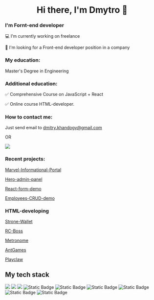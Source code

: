 <h1 align="center"><span>Hi there, I'm Dmytro </span> 👋</h1>

### I'm Fornt-end developer

:computer: I’m currently working on freelance

:mag_right: I'm looking for a Front-end developer position in a company


### My education: 
Master's Degree in Engineering


### Additional education:
:white_check_mark: Comprehensive Course on JavaScript + React

:white_check_mark: Online course HTML-developer.
<br/>

### How to contact me: 
Just send email to [dmitry.khandogy@gmail.com](mailto:dmitry.khandogy@gmail.com)

OR

<a href="https://www.linkedin.com/in/khandohii/"><img src="https://img.shields.io/badge/LinkedIn-0A66C2?style=for-the-badge&logo=linkedin&link=https%3A%2F%2Fwww.linkedin.com%2Fin%2Fkhandohii%2F"/></a>


### Recent projects:
[Marvel-Informational-Portal](https://github.com/Khandohii/Marvel-Informational-Portal)

[Hero-admin-panel](https://github.com/Khandohii/hero-admin-panel)

[React-form-demo](https://github.com/Khandohii/react-form-demo)

[Employees-CRUD-demo](https://github.com/Khandohii/employees-CRUD-demo)


### HTML-developing
[Strone-Wallet](https://github.com/Khandohii/Strone-Wallet)

[RC-Boss](https://github.com/Khandohii/RC-Boss)

[Metronome](https://github.com/Khandohii/metronome)

[AntGames](https://github.com/Khandohii/AntGames)

[Playclaw](https://github.com/Khandohii/playclaw)


## My tech stack
![](https://img.shields.io/badge/HTML-E34F26?style=for-the-badge&logo=html5&logoColor=white)
![](https://img.shields.io/badge/CSS-1572B6?style=for-the-badge&logo=css3&logoColor=white)
![](https://img.shields.io/badge/JavaScript-F7DF1E?style=for-the-badge&logo=javascript&logoColor=black)
![Static Badge](https://img.shields.io/badge/React-61DAFB?style=for-the-badge&logo=react&logoColor=black)
![Static Badge](https://img.shields.io/badge/Redux-764ABC?style=for-the-badge&logo=redux)
![Static Badge](https://img.shields.io/badge/jQuery-0769AD?style=for-the-badge&logo=jquery)
![Static Badge](https://img.shields.io/badge/git-F05032?style=for-the-badge&logo=git&logoColor=white)
![Static Badge](https://img.shields.io/badge/PHP-777BB4?style=for-the-badge&logo=php&logoColor=white)
![Static Badge](https://img.shields.io/badge/WordPress-21759B?style=for-the-badge&logo=wordpress)

